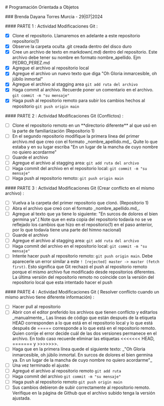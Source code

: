 ﻿\# Programación Orientada a Objetos

\### Brenda Dayana Torres Murcia - 29|07|2024


\####  PARTE 1 : Actividad Modificaciones Git :

- [x] Clone el repositorio. Llamaremos en adelante a este repositorio repositorio(1)
- [x] Observe la carpeta oculta .git creada dentro del disco duro
- [x] Cree un archivo de texto en markdown(.md) dentro del repositorio. Este archivo debe tener su nombre en formato nombre\_apellido. Ejm PEDRO\_PEREZ.md
- [x] Agregue el archivo al repositorio local
- [x] Agregue el archivo un nuevo texto que diga "Oh Gloria inmarcesible, oh júbilo inmortal"
- [x] Agregue el archivo al stagging area  `git add ruta del archivo`
- [x] Haga commit al archivo. Recuerde poner un comentario en el archivo.  `git commit -m "su mensaje"`
- [x]  Haga push al repositorio remoto para subir los cambios hechos al repositorio  `git push origin main`

\#### PARTE 2 : Actividad Modificaciones Git (Conflictos) :

- [ ]  Clone el repositorio remoto en un  \*\*directorio diferente\*\*  al que usó en la parte de familiarización (Repositorio 1)
- [ ]  En el segundo repositorio modifique la primera línea del primer archivo.md que creo con el formato  \_nombre\_apellido.md\_. Quite lo que estaba y en su lugar escriba "En un lugar de la mancha de cuyo nombre no quiero acordarme"
- [ ] Guarde el archivo
- [ ] Agregue el archivo al stagging area:  `git add ruta del archivo`
- [ ] Haga commit del archivo en el repositorio local:  `git commit -m "su mensaje"`
- [ ] Haga push al repositorio remoto:  `git push origin main`

\#### PARTE 3 : Actividad Modificaciones Git (Crear conflicto en el mismo archivo) :

- [ ]  Vuelva a la carpeta del primer repositorio que clonó. (Repositorio 1)
- [ ]   Abra el archivo que creó con el formato  \_nombre\_apellido.md\_.
- [ ]   Agregue al texto que ya tiene lo siguiente: "En surcos de dolores el bien germina ya".( Note que en esta copia del repositorio todavía no se ve reflejado los cambios que hizo en el repositorio(1) en el paso anterior, por lo que todavía tiene una parte del himno nacional)
- [ ]   Guarde el archivo
- [ ]   Agregue el archivo al stagging area:  `git add ruta del archivo`
- [ ]  Haga commit del archivo en el repositorio local:  `git commit -m "su mensaje"`
- [ ]   Intente hacer push al repositorio remoto:  `git push origin main`. Debe aparecerle un error similar a este  `! [rejected] master -> master (fetch first)`. Esto significa que Git rechazó el push al repositorio remoto porque el mismo archivo fue modificado desde repositorios diferentes. La última versión del repositorio remoto no coincide con la versión del repositorio local que esta intentado hacer el push

\#### PARTE 4 : Actividad Modificaciones Git ( Resolver conflicto cuando un mismo archivo tiene diferente información) :

- [ ] Hacer pull al repositorio
- [ ] Abrir con el editor preferido los archivos que tienen conflicto y editarlos  \_manualmente\_. Las líneas de código que están después de la etiqueta HEAD corresponden a lo que está en el repositorio local y lo que está después de ===== corresponde a lo que está en el repositorio remoto. Quien corrije el error decide cuál de las dos versiones permanece en el archivo. En todo caso recuerde eliminar las etiquetas <<<<<<< HEAD, ======= y >>>>>>>.
- [ ] Haga que en la primera línea quede el siguiente texto:  \_"Oh Gloria inmarcesible, oh júbilo inmortal. En surcos de dolores el bien germina ya. En un lugar de la mancha de cuyo nombre no quiero acordarme"\_
- [ ]  Una vez terminado el ajuste:
- [ ] Agregué el archivo al repositorio remoto  `git add ruta`
- [ ] Haga commit del archivo  `git commit -m "su mensaje"`
- [ ]  Haga push al repositorio remoto  `git push origin main`
- [ ] Sus cambios debieron de subir correctamente al repositorio remoto. Verifique en la página de Github que el archivo subido tenga la versión ajustada.
